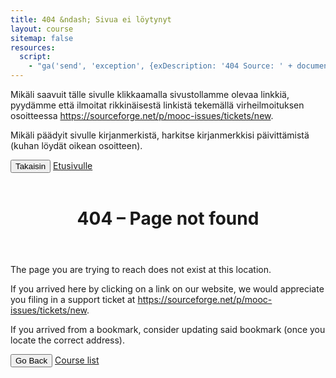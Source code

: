 ```yaml
---
title: 404 &ndash; Sivua ei löytynyt
layout: course
sitemap: false
resources:
  script:
    - "ga('send', 'exception', {exDescription: '404 Source: ' + document.referrer + ', Destination: ' + document.location.href});"
---
```


Mikäli saavuit tälle sivulle klikkaamalla sivustollamme olevaa linkkiä, pyydämme että ilmoitat rikkinäisestä linkistä tekemällä virheilmoituksen osoitteessa <https://sourceforge.net/p/mooc-issues/tickets/new>.

Mikäli päädyit sivulle kirjanmerkistä, harkitse kirjanmerkkisi päivittämistä (kuhan löydät oikean osoitteen).

<div class="actions">
	<button class="action primary" onclick="document.location.href = document.referrer">Takaisin</button>
	<a class="action" href="/">Etusivulle</a>
</div>


<br>
<header>
	<h1>404 &ndash; Page not found</h1>
</header>

The page you are trying to reach does not exist at this location.

If you arrived here by clicking on a link on our website, we would appreciate you filing in a support ticket at <https://sourceforge.net/p/mooc-issues/tickets/new>.

If you arrived from a bookmark, consider updating said bookmark (once you locate the correct address).

<div class="actions">
	<button class="action primary" onclick="document.location.href = document.referrer">Go Back</button>
	<a class="action" href="/english.html">Course list</a>
</div>
